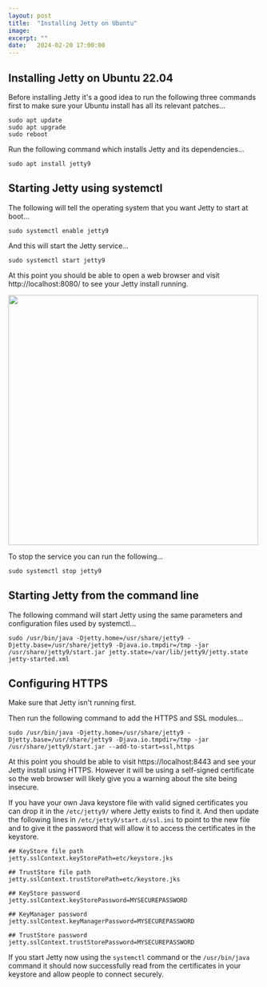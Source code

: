 ```yaml
---
layout: post
title:  "Installing Jetty on Ubuntu"
image: 
excerpt: ""
date:   2024-02-20 17:00:00
---
```


Installing Jetty on Ubuntu 22.04
--------------------------------

Before installing Jetty it's a good idea to run the following three commands first to make sure your Ubuntu install has all its relevant patches...

    sudo apt update
    sudo apt upgrade
    sudo reboot

Run the following command which installs Jetty and its dependencies...

    sudo apt install jetty9

Starting Jetty using systemctl
------------------------------

The following will tell the operating system that you want Jetty to start at boot...

    sudo systemctl enable jetty9

And this will start the Jetty service...

    sudo systemctl start jetty9

At this point you should be able to open a web browser and visit http://localhost:8080/ to see your Jetty install running.

<a class="image" href="{{site.baseurl}}/images/Jetty default install running on Ubuntu.png" data-lightbox="image-1" data-title="Default web page served by Jetty install loaded in Firefox">
<img src="{{site.baseurl}}/images/Jetty default install running on Ubuntu.png" style="width:500px;" /></a>

To stop the service you can run the following...

    sudo systemctl stop jetty9

Starting Jetty from the command line
------------------------------------

The following command will start Jetty using the same parameters and configuration files used by systemctl...

    sudo /usr/bin/java -Djetty.home=/usr/share/jetty9 -Djetty.base=/usr/share/jetty9 -Djava.io.tmpdir=/tmp -jar /usr/share/jetty9/start.jar jetty.state=/var/lib/jetty9/jetty.state jetty-started.xml

Configuring HTTPS
-----------------

Make sure that Jetty isn't running first.

Then run the following command to add the HTTPS and SSL modules...

    sudo /usr/bin/java -Djetty.home=/usr/share/jetty9 -Djetty.base=/usr/share/jetty9 -Djava.io.tmpdir=/tmp -jar /usr/share/jetty9/start.jar --add-to-start=ssl,https

At this point you should be able to visit https://localhost:8443 and see your Jetty install using HTTPS. However it will be using a self-signed certificate so the web browser will likely give you a warning about the site being insecure.

If you have your own Java keystore file with valid signed certificates you can drop it in the `/etc/jetty9/` where Jetty exists to find it. And then update the following lines in `/etc/jetty9/start.d/ssl.ini` to point to the new file and to give it the password that will allow it to access the certificates in the keystore.

    ## KeyStore file path
    jetty.sslContext.keyStorePath=etc/keystore.jks

    ## TrustStore file path
    jetty.sslContext.trustStorePath=etc/keystore.jks

    ## KeyStore password
    jetty.sslContext.keyStorePassword=MYSECUREPASSWORD

    ## KeyManager password
    jetty.sslContext.keyManagerPassword=MYSECUREPASSWORD

    ## TrustStore password
    jetty.sslContext.trustStorePassword=MYSECUREPASSWORD

If you start Jetty now using the `systemctl` command or the `/usr/bin/java` command it should now successfully read from the certificates in your keystore and allow people to connect securely.
